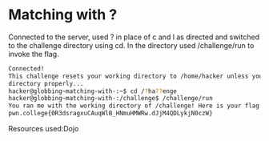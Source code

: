 # Matching with ?
Connected to the server, used ? in place of c and l as directed and switched to the challenge directory using cd. In the directory used /challenge/run to invoke the flag.
```bash
Connected!
This challenge resets your working directory to /home/hacker unless you change
directory properly...
hacker@globbing~matching-with-:~$ cd /?ha??enge
hacker@globbing~matching-with-:/challenge$ /challenge/run
You ran me with the working directory of /challenge! Here is your flag:
pwn.college{0R3dsragxuCAuqWlB_HNmuHMWRw.dJjM4QDLykjN0czW}
```
Resources used:Dojo
